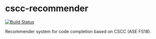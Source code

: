 # cscc-recommender

[![Build Status](https://travis-ci.org/chrisly-bear/cscc-recommender.svg?branch=master)](https://travis-ci.org/chrisly-bear/cscc-recommender)

Recommender system for code completion based on CSCC (ASE FS18).
